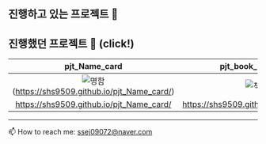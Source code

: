 

<!--
**shs9509/SHS9509** is a ✨ _special_ ✨ repository because its `README.md` (this file) appears on your GitHub profile.

Here are some ideas to get you started:

- 🔭 I’m currently working on ...
- 🌱 I’m currently learning ...
- 👯 I’m looking to collaborate on ...
- 🤔 I’m looking for help with ...
- 💬 Ask me about ...
- 📫 How to reach me: ...
- 😄 Pronouns: ...
- ⚡ Fun fact: ...
-->
## 진행하고 있는 프로젝트 🍭


## 진행했던 프로젝트 🧭 (click!)

|pjt_Name_card|pjt_book_review_site|pjt_MeMovie|
|:---:|:---:|:---:|
|![명함](https://user-images.githubusercontent.com/77470435/121489862-75867b80-ca0f-11eb-8173-6b2b14068ecc.png)(https://shs9509.github.io/pjt_Name_card/)|![책리뷰](https://user-images.githubusercontent.com/77470435/121489914-82a36a80-ca0f-11eb-9c19-b5d5d67df29b.png)|![미무비](https://user-images.githubusercontent.com/77470435/121489865-76b7a880-ca0f-11eb-933b-b6d36c77ec60.png)|
|https://shs9509.github.io/pjt_Name_card/|https://shs9509.github.io/pjt_Name_card/|https://github.com/shs9509/pjt_MeMovie|


<!-- ### pjt_Name_card
📇 https://shs9509.github.io/pjt_Name_card/

### pjt_book_review_site
📖 http://hyungsik.pythonanywhere.com/

### pjt_MeMovie
🎥 https://github.com/shs9509/pjt_MeMovie -->


--------
📫 How to reach me: ssej09072@naver.com
